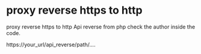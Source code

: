 # proxy reverse https to http
proxy reverse https to http
Api reverse from php check the author inside the code.

https://your_url/api_reverse/path/....
